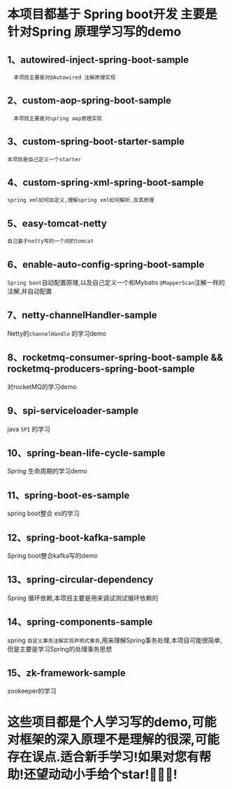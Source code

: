 # 本项目都基于 Spring boot开发 主要是针对Spring 原理学习写的demo

## 1、autowired-inject-spring-boot-sample
`   本项目主要是对@Autowired 注解原理实现
`
## 2、custom-aop-spring-boot-sample
`   本项目主要是对spring aop原理实现
`
## 3、custom-spring-boot-starter-sample
`本项目是自己定义一个starter`
## 4、custom-spring-xml-spring-boot-sample
`spring xml如何自定义,理解spring xml如何解析,及其原理`
## 5、easy-tomcat-netty
`自己基于netty写的一个间的tomcat`

## 6、enable-auto-config-spring-boot-sample
`Spring boot`自动配置原理,以及自己定义一个和Mybatis `@MapperScan`注解一样的注解,并自动配置

## 7、netty-channelHandler-sample
Netty的`channelHandle` 的学习demo

## 8、rocketmq-consumer-spring-boot-sample && rocketmq-producers-spring-boot-sample
对rocketMQ的学习demo
## 9、spi-serviceloader-sample
java `SPI` 的学习

## 10、spring-bean-life-cycle-sample
Spring 生命周期的学习demo
## 11、spring-boot-es-sample
spring boot整合 es的学习
## 12、spring-boot-kafka-sample
Spring boot整合kafka写的demo
## 13、spring-circular-dependency
Spring 循环依赖,本项目主要是用来调试测试循环依赖的
## 14、spring-components-sample 
spring `自定义事务注解实现声明式事务`,用来理解Spring事务处理,本项目可能很简单,但是主要是学习Spring的处理事务思想

## 15、zk-framework-sample
zookeeper的学习


# 这些项目都是个人学习写的demo,可能对框架的深入原理不是理解的很深,可能存在误点.适合新手学习!如果对您有帮助!还望动动小手给个star!🙏🙏🙏!




